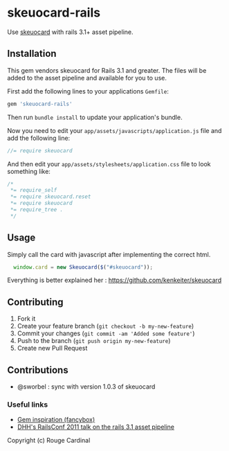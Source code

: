 # skeuocard-rails

Use [skeuocard](http://kenkeiter.com/skeuocard/) with rails 3.1+ asset pipeline.

## Installation

This gem vendors skeuocard for Rails 3.1 and greater. The files
will be added to the asset pipeline and available for you to use.

First add the following lines to your applications `Gemfile`:

``` ruby
gem 'skeuocard-rails'
```

Then run `bundle install` to update your application's bundle.

Now you need to edit your `app/assets/javascripts/application.js`
file and add the following line:

``` javascript
//= require skeuocard
```

And then edit your `app/assets/stylesheets/application.css` file to
look something like:

``` css
/*
 *= require_self
 *= require skeuocard.reset
 *= require skeuocard
 *= require_tree .
 */
```

## Usage

Simply call the card with javascript after implementing the correct html.

``` javascript
  window.card = new Skeuocard($("#skeuocard"));
```

Everything is better explained her :
  https://github.com/kenkeiter/skeuocard

## Contributing

1. Fork it
2. Create your feature branch (`git checkout -b my-new-feature`)
3. Commit your changes (`git commit -am 'Added some feature'`)
4. Push to the branch (`git push origin my-new-feature`)
5. Create new Pull Request

## Contributions

* @sworbel : sync with version 1.0.3 of skeuocard

### Useful links

* [Gem inspiration (fancybox)](https://github.com/hecticjeff/fancybox-rails)
* [DHH's RailsConf 2011 talk on the rails 3.1 asset pipeline](http://www.youtube.com/watch?v=cGdCI2HhfAU)

Copyright (c) Rouge Cardinal
